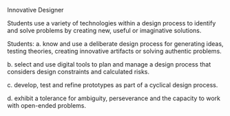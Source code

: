 Innovative Designer

Students use a variety of technologies within a design process to identify and solve problems by creating new, useful or imaginative solutions. 

Students:
a. know and use a deliberate design process for generating ideas, testing theories, creating innovative artifacts or solving authentic problems.

b. select and use digital tools to plan and manage a design process that considers design constraints and calculated risks.

c. develop, test and refine prototypes as part of a cyclical design process.

d. exhibit a tolerance for ambiguity, perseverance and the capacity to work with open-ended problems.
